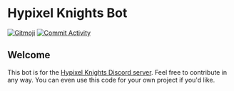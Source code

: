 # Hypixel Knights Bot

[![Gitmoji](https://img.shields.io/badge/gitmoji-%20😜%20😍-FFDD67.svg?style=flat-square)](http://gitmoji.dev/) [![Commit Activity](https://img.shields.io/github/commit-activity/w/xMdb/hypixel-guild-chat-bot)](https://github.com/xMdb/hypixel-guild-chat-bot/commits/main/)

## Welcome
This bot is for the [Hypixel Knights Discord server](https://discord.gg/hk). Feel free to contribute in any way. You can even use this code for your own project if you'd like.